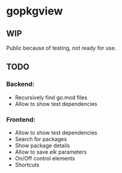 # gopkgview

## WIP

Public because of testing, not ready for use.

## TODO

### Backend:

- Recursively find go.mod files
- Allow to show test dependencies

### Frontend:

- Allow to show test dependencies
- Search for packages
- Show package details
- Allow to save elk parameters
- On/Off control elements
- Shortcuts
